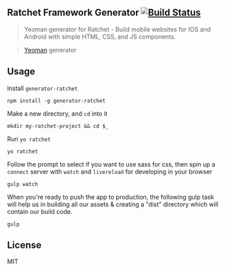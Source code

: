 ## Ratchet Framework Generator [![Build Status](https://secure.travis-ci.org/abhishekoza/generator-ratchet.png?branch=master)](https://travis-ci.org/abhishekoza/generator-ratchet)

> Yeoman generator for Ratchet - Build mobile websites for IOS and Android with simple HTML‚ CSS‚ and JS components.

> [Yeoman](http://yeoman.io) generator

## Usage
Install `generator-ratchet`
```
npm install -g generator-ratchet
```

Make a new directory, and `cd` into it
```
mkdir my-ratchet-project && cd $_
```

Run `yo ratchet`
```
yo ratchet
```

Follow the prompt to select if you want to use sass for css, then spin up a `connect` server with `watch` and `livereload` for developing in your browser
```
gulp watch
```
 When you're ready to push the app to production, the following gulp task will help us in building all our assets & creating a "dist" directory which will contain our build code.
```
gulp
```

## License

MIT
